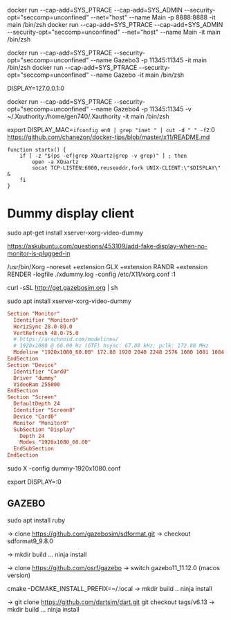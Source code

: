 docker run --cap-add=SYS_PTRACE --cap-add=SYS_ADMIN --security-opt="seccomp=unconfined" --net="host" --name Main -p 8888:8888 -it main /bin/zsh
docker run --cap-add=SYS_PTRACE --cap-add=SYS_ADMIN --security-opt="seccomp=unconfined" --net="host" --name Main -it main /bin/zsh


docker run --cap-add=SYS_PTRACE --security-opt="seccomp=unconfined" --name Gazebo3 -p 11345:11345 -it main /bin/zsh
docker run --cap-add=SYS_PTRACE --security-opt="seccomp=unconfined" --name Gazebo -it main /bin/zsh

DISPLAY=127.0.0.1:0


docker run --cap-add=SYS_PTRACE --security-opt="seccomp=unconfined" --name Gazebo4 -p 11345:11345 -v ~/.Xauthority:/home/gen740/.Xauthority -it main /bin/zsh


export DISPLAY_MAC=`ifconfig en0 | grep "inet " | cut -d " " -f2`:0
https://github.com/chanezon/docker-tips/blob/master/x11/README.md


```
function startx() {
	if [ -z "$(ps -ef|grep XQuartz|grep -v grep)" ] ; then
	    open -a XQuartz
        socat TCP-LISTEN:6000,reuseaddr,fork UNIX-CLIENT:\"$DISPLAY\" &
	fi
}
```

# Dummy display client
sudo apt-get install xserver-xorg-video-dummy

https://askubuntu.com/questions/453109/add-fake-display-when-no-monitor-is-plugged-in

/usr/bin/Xorg -noreset +extension GLX +extension RANDR +extension RENDER -logfile ./xdummy.log -config /etc/X11/xorg.conf :1





curl -sSL http://get.gazebosim.org | sh

sudo apt install xserver-xorg-video-dummy

``` dummy-1920x1080.conf
Section "Monitor"
  Identifier "Monitor0"
  HorizSync 28.0-80.0
  VertRefresh 48.0-75.0
  # https://arachnoid.com/modelines/
  # 1920x1080 @ 60.00 Hz (GTF) hsync: 67.08 kHz; pclk: 172.80 MHz
  Modeline "1920x1080_60.00" 172.80 1920 2040 2248 2576 1080 1081 1084 1118 -HSync +Vsync
EndSection
Section "Device"
  Identifier "Card0"
  Driver "dummy"
  VideoRam 256000
EndSection
Section "Screen"
  DefaultDepth 24
  Identifier "Screen0"
  Device "Card0"
  Monitor "Monitor0"
  SubSection "Display"
    Depth 24
    Modes "1920x1080_60.00"
  EndSubSection
EndSection
```

sudo X -config dummy-1920x1080.conf

export DISPLAY=:0



## GAZEBO

sudo apt install ruby

-> clone
https://github.com/gazebosim/sdformat.git
-> checkout sdformat9_9.8.0

-> mkdir build ... ninja install

-> clone
https://github.com/osrf/gazebo -> switch gazebo11_11.12.0 (macos version)

cmake -DCMAKE_INSTALL_PREFIX=~/.local
-> mkdir build .. ninja install


-> git clone https://github.com/dartsim/dart.git
git checkout tags/v6.13
-> mkdir build ... ninja install
